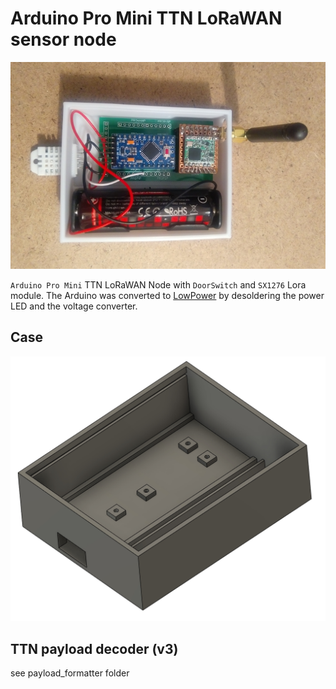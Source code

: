 # Arduino Pro Mini TTN LoRaWAN sensor node

<img src="img/case_open.jpg">

`Arduino Pro Mini` TTN LoRaWAN Node with `DoorSwitch` and `SX1276` Lora module.
The Arduino was converted to [LowPower](https://jackgruber.github.io/2019-12-27-Low-power-Arduino-Pro-Mini/) by desoldering the power LED and the voltage converter.

## Case

<img src="img/case_3d.jpg">

## TTN payload decoder (v3)

see payload_formatter folder